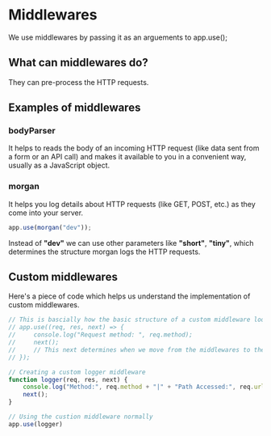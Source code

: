 # Middlewares

We use middlewares by passing it as an arguements to app.use();

## What can middlewares do?

They can pre-process the HTTP requests.

## Examples of middlewares

### bodyParser

It helps to reads the body of an incoming HTTP request (like data sent from a form or an API call) and makes it available to you in a convenient way, usually as a JavaScript object.

### morgan

It helps you log details about HTTP requests (like GET, POST, etc.) as they come into your server.
```js
app.use(morgan("dev"));
```
Instead of **"dev"** we can use other parameters like **"short"**, **"tiny"**, which determines the structure morgan logs the HTTP requests.

## Custom middlewares

Here's a piece of code which helps us understand the implementation of custom middlewares.

```javascript
// This is bascially how the basic structure of a custom middleware looks like 
// app.use((req, res, next) => {
//     console.log("Request method: ", req.method);
//     next(); 
//     // This next determines when we move from the middlewares to the server handlers
// }); 

// Creating a custom logger middleware
function logger(req, res, next) {
	console.log("Method:", req.method + "|" + "Path Accessed:", req.url);
	next();
}

// Using the custion middleware normally
app.use(logger)
```